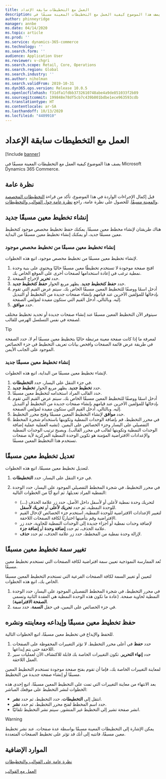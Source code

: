 ```yaml
---
title: العمل مع التخطيطات سابقة الإعداد
description: يصف هذا الموضوع كيفية العمل مع التخطيطات المعينة مسبقًا في Microsoft Dynamics 365 Commerce.
author: phinneyridge
manager: annbe
ms.date: 04/14/2020
ms.topic: article
ms.prod: ''
ms.service: dynamics-365-commerce
ms.technology: ''
ms.search.form: ''
audience: Application User
ms.reviewer: v-chgri
ms.search.scope: Retail, Core, Operations
ms.search.region: Global
ms.search.industry: ''
ms.author: niholman
ms.search.validFrom: 2019-10-31
ms.dyn365.ops.version: Release 10.0.5
ms.openlocfilehash: f31dfa1fdbb3732610748abe4a9de851033f2b89
ms.sourcegitcommit: 199848e78df5cb7c439b001bdbe1ece963593cdb
ms.translationtype: HT
ms.contentlocale: ar-SA
ms.lasthandoff: 10/13/2020
ms.locfileid: "4409910"
---
```

# <a name="work-with-preset-layouts"></a>العمل مع التخطيطات سابقة الإعداد


[!include [banner](includes/banner.md)]

يصف هذا الموضوع كيفية العمل مع التخطيطات المعينة مسبقًا في Microsoft Dynamics 365 Commerce.

## <a name="overview"></a>نظرة عامة

قبل إكمال الإجراءات الواردة في هذا الموضوع، تأكد من قراءة [التخطيطات المخصصة والمعينة مسبقًا](templates-layouts-overview.md#preset-and-custom-layouts). للحصول على نظرة عامة، راجع [نظرة عامة حول القوالب والتخطيطات](templates-layouts-overview.md).

## <a name="create-a-new-preset-layout"></a>إنشاء تخطيط معين مسبقًا جديد

هناك طريقتان لإنشاء مخطط معين مسبقًا. يمكنك حفظ تخطيط مخصص موجود كتخطيط معين مسبقًا جديد، أو يمكنك إنشاء تخطيط معين مسبقًا من البداية.

### <a name="create-a-preset-layout-from-an-existing-custom-layout"></a>إنشاء تخطيط معين مسبقًا من تخطيط مخصص موجود

لإنشاء تخطيط معين مسبقًا من تخطيط مخصص موجود، اتبع هذه الخطوات.

1. افتح صفحة موجودة لا تستخدم تخطيطًا معين مسبقًا حاليًا ويحتوي على بنية وحدة نمطية ترغب في إعادة استخدامها لصفحات أخرى على الموقع الخاص بك.
1. حدد **تحرير** لإخراج الصفحة.
1. حدد **حفظ كتخطيط جديد**. يظهر مربع الحوار **حفظ كتخطيط جديد**.
1. أدخل اسمًا ووصفًا للتخطيط المعين مسبقًا الخاص بك. سيتم عرض القيم التي تقوم بإدخالها للمؤلفين الآخرين عند قيامهم بإنشاء صفحات جديدة من التخطيط أو التبديل إليه. وبالتالي، أدخل القيم التي ستكون مفيدة لمؤلفي الصفحة.
1. حدد **موافق**.

سيتوفر الآن التخطيط المعين مسبقًا عند إنشاء صفحات جديدة أو تحديد تخطيط مختلف لصفحة في نفس التسلسل الهرمي للقالب.

> [!TIP]
> لمعرفة ما إذا كانت صفحة معينة مرتبطة حاليًا بتخطيط معين مسبقًا أم لا، حدد الصفحة في طريقة عرض قائمة الصفحات وافحص بيانات تعريف التخطيط في جزء الخصائص الموجود على الجانب الأيمن.

### <a name="create-a-new-preset-layout"></a>إنشاء تخطيط معين مسبقًا جديد

لإنشاء تخطيط معين مسبقًا من البداية، اتبع هذه الخطوات.

1. في جزء التنقل على اليسار، حدد **التخطيطات**.
1. حدد **تخطيط جديد**. يظهر مربع الحوار **تخطيط جديد**.
1. حدد القالب المراد استخدامه لتخطيط معين مسبقًا.
1. أدخل اسمًا ووصفًا للتخطيط المعين مسبقًا الخاص بك. سيتم عرض القيم التي تقوم بإدخالها للمؤلفين الآخرين عند قيامهم بإنشاء صفحات جديدة من التخطيط أو التبديل إليه. وبالتالي، أدخل القيم التي ستكون مفيدة لمؤلفي الصفحة.
1. حدد **موافق** لإنشاء التخطيط المعين مسبقًا وفتح محرر التخطيط.
1. في محرر التخطيط، قم بإضافة الوحدات النمطية وتكوينها باستخدام شجرة المخطط التفصيلي على اليسار وجزء الخصائص على اليمين. (تشبه العملية عملية إضافة الوحدات النمطية وتكوينها لقالب في محرر القالب). ويصبح ترتيب الوحدات النمطية والإعدادات الافتراضية المؤمنة هو تكوين الوحدة النمطية المركزية لأية صفحات تستخدم هذا التخطيط المعين مسبقًا.

## <a name="modify-a-preset-layout"></a>تعديل تخطيط معين مسبقًا

لتعديل تخطيط معين مسبقًا، اتبع هذه الخطوات.

1. في جزء التنقل على اليسار، حدد **التخطيطات**.
1. في محرر التخطيط، في شجرة المخطط التفصيلي الموجود على اليسار، حدد الوحدة النمطية المراد تعديلها. ثم اتبع أيًا من الخطوات التالية:

    - لتحريك وحدة نمطية لأعلى أو لأسفل داخل الأصل، حدد زر علامة الحذف (**...**) للوحدة النمطية، ثم حدد **تحريك لأعلى** أو **تحريك لأسفل**.
    - لتغيير الإعدادات الافتراضية للوحدة النمطية، استخدم جزء الخصائص لإدخال القيم الافتراضية وقم بتأمينها اختياريًا لكافة الصفحات اللاحقة.
    - لإضافة وحدات نمطية أو أجزاء جديدة إلى الوحدات النمطية للحاوية، حدد زر علامة الحذف، ثم حدد **إضافة وحدة** أو **إضافة جزء**.
    - لإزالة وحدة نمطية من المخطط، حدد زر علامة الحذف، ثم حدد **حذف**.

## <a name="change-a-preset-layout-theme"></a>تغيير سمة تخطيط معين مسبقًا

تُعد الممارسة النموذجية تعيين سمة افتراضية لكافة الصفحات التي تستخدم تخطيط معين مسبقًا.

لتعيين أو تغيير السمة لكافة الصفحات الفرعية التي تستخدم التخطيط المعين مسبقًا الخاص بك، اتبع هذه الخطوات.

1. في محرر التخطيط، في شجرة المخطط التفصيلي الموجود على اليسار، حدد الوحدة النمطية لحاوية صفحة. (عادة ما تكون هذه الوحدة النمطية هي العقدة الثانية وتسمى **الصفحة الافتراضية**).
1. في جزء الخصائص على اليمين، في حقل **السمة**، حدد سمة.

## <a name="save-check-in-preview-and-publish-a-preset-layout"></a>حفظ تخطيط معين مسبقًا وإيداعه ومعاينته ونشره

للحفظ والإيداع في تخطيط معين مسبقًا، اتبع الخطوات التالية.

1. حدد **حفظ** في أعلى محرر التخطيط. لا تؤثر التغييرات المحفوظة على الصفحات اللاحقة حتى يتم إيداعها.
1. حدد **إنهاء التحرير**. تكون التغييرات الخاصة بك قابلة للاكتشاف الآن لعمليات سير العمل اللاحقة.

لمعاينة التغييرات الخاصة بك، فإما أن تقوم بفتح صفحة موجودة تستخدم التخطيط المعين مسبقًا أو إنشاء صفحة جديدة من التخطيط.

بعد الانتهاء من معاينة التغييرات التي تمت على التخطيط المعين مسبقًا، اتبع إحدى هذه الخطوات لنشر التخطيط على موقعك المباشر:

* انتقل إلى **التخطيطات**، حدد التخطيط، ثم حدد **نشر**.
* حدد اسم المخطط لفتح محرر التخطيط، ثم حدد **نشر**.
* انشر صفحة تشير إلى التخطيط غير المنشور. سيتم نشر التخطيط تلقائيًا.

> [!WARNING]
> يمكن الإشارة إلى التخطيطات المعينة مسبقًا بواسطة عدة صفحات. عند نشر تخطيط معين مسبقًا، فانتبه إلى أنك قد تؤثر على تخطيط الصفحات المتعددة.

## <a name="additional-resources"></a>الموارد الإضافية

[نظرة عامة على القوالب والتخطيطات](templates-layouts-overview.md)

[العمل مع القوالب](work-with-templates.md)
